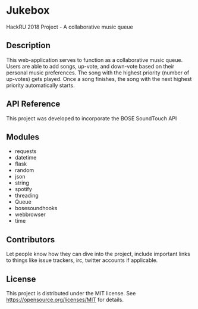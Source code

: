 # Jukebox
HackRU 2018 Project - A collaborative music queue

## Description
This web-application serves to function as a collaborative music queue. Users are able to add songs, up-vote, and down-vote based on their personal music preferences. The song with the highest priority (number of up-votes) gets played. Once a song finishes, the song with the next highest priority automatically starts. 

## API Reference

This project was developed to incorporate the BOSE SoundTouch API 

## Modules 

* requests            
* datetime 
* flask                 
* random
* json                  
* string
* spotify               
* threading
* Queue                 
* bosesoundhooks
* webbrowser            
* time 

## Contributors

Let people know how they can dive into the project, include important links to things like issue trackers, irc, twitter accounts if applicable. 

## License

This project is distributed under the MIT license. See https://opensource.org/licenses/MIT for details. 
